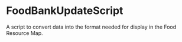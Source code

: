 # FoodBankUpdateScript
A script to convert data into the format needed for display in the Food Resource Map.
